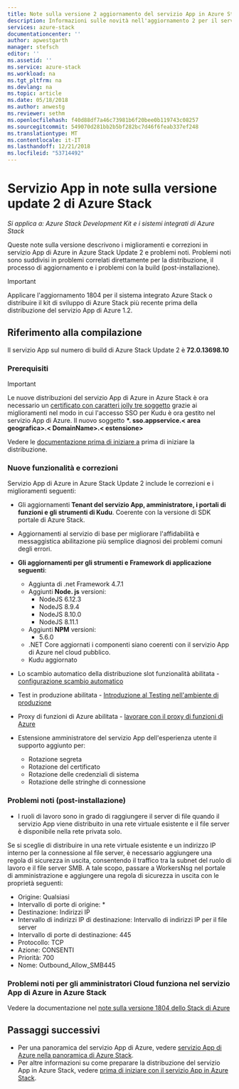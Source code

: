 ```yaml
---
title: Note sulla versione 2 aggiornamento del servizio App in Azure Stack | Microsoft Docs
description: Informazioni sulle novità nell'aggiornamento 2 per il servizio App in Azure Stack, i problemi noti e dove scaricare l'aggiornamento.
services: azure-stack
documentationcenter: ''
author: apwestgarth
manager: stefsch
editor: ''
ms.assetid: ''
ms.service: azure-stack
ms.workload: na
ms.tgt_pltfrm: na
ms.devlang: na
ms.topic: article
ms.date: 05/18/2018
ms.author: anwestg
ms.reviewer: sethm
ms.openlocfilehash: f40d88df7a46c73981b6f20bee0b119743c08257
ms.sourcegitcommit: 549070d281bb2b5bf282bc7d46f6feab337ef248
ms.translationtype: MT
ms.contentlocale: it-IT
ms.lasthandoff: 12/21/2018
ms.locfileid: "53714492"
---
```

# <a name="app-service-on-azure-stack-update-2-release-notes"></a>Servizio App in note sulla versione update 2 di Azure Stack

*Si applica a: Azure Stack Development Kit e i sistemi integrati di Azure Stack*

Queste note sulla versione descrivono i miglioramenti e correzioni in servizio App di Azure in Azure Stack Update 2 e problemi noti. Problemi noti sono suddivisi in problemi correlati direttamente per la distribuzione, il processo di aggiornamento e i problemi con la build (post-installazione).

> [!IMPORTANT]
> Applicare l'aggiornamento 1804 per il sistema integrato Azure Stack o distribuire il kit di sviluppo di Azure Stack più recente prima della distribuzione del servizio App di Azure 1.2.
>
>

## <a name="build-reference"></a>Riferimento alla compilazione

Il servizio App sul numero di build di Azure Stack Update 2 è **72.0.13698.10**

### <a name="prerequisites"></a>Prerequisiti

> [!IMPORTANT]
> Le nuove distribuzioni del servizio App di Azure in Azure Stack è ora necessario un [certificato con caratteri jolly tre soggetto](azure-stack-app-service-before-you-get-started.md#get-certificates) grazie ai miglioramenti nel modo in cui l'accesso SSO per Kudu è ora gestito nel servizio App di Azure. Il nuovo soggetto  **\*. sso.appservice.\< area geografica\>.\< DomainName\>.\< estensione\>**
>
>

Vedere le [documentazione prima di iniziare a](azure-stack-app-service-before-you-get-started.md) prima di iniziare la distribuzione.

### <a name="new-features-and-fixes"></a>Nuove funzionalità e correzioni

Servizio App di Azure in Azure Stack Update 2 include le correzioni e i miglioramenti seguenti:

- Gli aggiornamenti **Tenant del servizio App, amministratore, i portali di funzioni e gli strumenti di Kudu**. Coerente con la versione di SDK portale di Azure Stack.

- Aggiornamenti al servizio di base per migliorare l'affidabilità e messaggistica abilitazione più semplice diagnosi dei problemi comuni degli errori.

- **Gli aggiornamenti per gli strumenti e Framework di applicazione seguenti**:
  - Aggiunta di .net Framework 4.7.1
  - Aggiunti **Node. js** versioni:
    - NodeJS 6.12.3
    - NodeJS 8.9.4
    - NodeJS 8.10.0
    - NodeJS 8.11.1
  - Aggiunti **NPM** versioni:
    - 5.6.0
  - .NET Core aggiornati i componenti siano coerenti con il servizio App di Azure nel cloud pubblico.
  - Kudu aggiornato

- Lo scambio automatico della distribuzione slot funzionalità abilitata - [configurazione scambio automatico](https://docs.microsoft.com/azure/app-service/deploy-staging-slots#configure-auto-swap)

- Test in produzione abilitata - [Introduzione al Testing nell'ambiente di produzione](https://azure.microsoft.com/resources/videos/introduction-to-azure-websites-testing-in-production-with-galin-iliev/)

- Proxy di funzioni di Azure abilitata - [lavorare con il proxy di funzioni di Azure](https://docs.microsoft.com/azure/azure-functions/functions-proxies)

- Estensione amministratore del servizio App dell'esperienza utente il supporto aggiunto per:
  - Rotazione segreta
  - Rotazione del certificato
  - Rotazione delle credenziali di sistema
  - Rotazione delle stringhe di connessione

### <a name="known-issues-post-installation"></a>Problemi noti (post-installazione)

- I ruoli di lavoro sono in grado di raggiungere il server di file quando il servizio App viene distribuito in una rete virtuale esistente e il file server è disponibile nella rete privata solo.

Se si sceglie di distribuire in una rete virtuale esistente e un indirizzo IP interno per la connessione al file server, è necessario aggiungere una regola di sicurezza in uscita, consentendo il traffico tra la subnet del ruolo di lavoro e il file server SMB. A tale scopo, passare a WorkersNsg nel portale di amministrazione e aggiungere una regola di sicurezza in uscita con le proprietà seguenti:
 * Origine: Qualsiasi
 * Intervallo di porte di origine: *
 * Destinazione: Indirizzi IP
 * Intervallo di indirizzi IP di destinazione: Intervallo di indirizzi IP per il file server
 * Intervallo di porte di destinazione: 445
 * Protocollo: TCP
 * Azione: CONSENTI
 * Priorità: 700
 * Nome: Outbound_Allow_SMB445

### <a name="known-issues-for-cloud-admins-operating-azure-app-service-on-azure-stack"></a>Problemi noti per gli amministratori Cloud funziona nel servizio App di Azure in Azure Stack

Vedere la documentazione nel [note sulla versione 1804 dello Stack di Azure](azure-stack-update-1804.md)

## <a name="next-steps"></a>Passaggi successivi

- Per una panoramica del servizio App di Azure, vedere [servizio App di Azure nella panoramica di Azure Stack](azure-stack-app-service-overview.md).
- Per altre informazioni su come preparare la distribuzione del servizio App in Azure Stack, vedere [prima di iniziare con il servizio App in Azure Stack](azure-stack-app-service-before-you-get-started.md).
